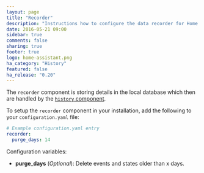 ```yaml
---
layout: page
title: "Recorder"
description: "Instructions how to configure the data recorder for Home Assistant."
date: 2016-05-21 09:00
sidebar: true
comments: false
sharing: true
footer: true
logo: home-assistant.png
ha_category: "History"
featured: false
ha_release: "0.20"
---
```


The `recorder` component is storing details in the local database which then are handled by the [`history` component](/component/history/).

To setup the `recorder` component in your installation, add the following to your `configuration.yaml` file:

```yaml
# Example configuration.yaml entry
recorder:
  purge_days: 14
```

Configuration variables:

- **purge_days** (*Optional*): Delete events and states older than x days.

